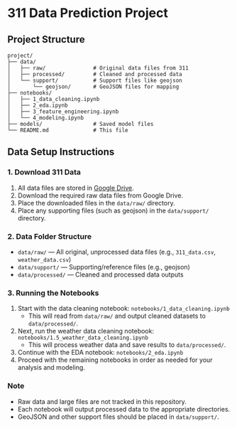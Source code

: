 # 311 Data Prediction Project

## Project Structure
```
project/
├── data/
│   ├── raw/               # Original data files from 311
│   ├── processed/         # Cleaned and processed data
│   └── support/           # Support files like geojson
│       └── geojson/       # GeoJSON files for mapping
├── notebooks/
│   ├── 1_data_cleaning.ipynb
│   ├── 2_eda.ipynb
│   ├── 3_feature_engineering.ipynb
│   └── 4_modeling.ipynb
├── models/                # Saved model files
└── README.md              # This file
```

## Data Setup Instructions

### 1. Download 311 Data
1. All data files are stored in [Google Drive](https://drive.google.com/drive/folders/1yRkXccV5pG-vJD93VJ6cPRPnHxwE8rjT?usp=sharing).
2. Download the required raw data files from Google Drive.
3. Place the downloaded files in the `data/raw/` directory.
4. Place any supporting files (such as geojson) in the `data/support/` directory.

### 2. Data Folder Structure
- `data/raw/` — All original, unprocessed data files (e.g., `311_data.csv`, `weather_data.csv`)
- `data/support/` — Supporting/reference files (e.g., geojson)
- `data/processed/` — Cleaned and processed data outputs

### 3. Running the Notebooks
1. Start with the data cleaning notebook: `notebooks/1_data_cleaning.ipynb`  
   - This will read from `data/raw/` and output cleaned datasets to `data/processed/`.
2. Next, run the weather data cleaning notebook: `notebooks/1.5_weather_data_cleaning.ipynb`  
   - This will process weather data and save results to `data/processed/`.
3. Continue with the EDA notebook: `notebooks/2_eda.ipynb`
4. Proceed with the remaining notebooks in order as needed for your analysis and modeling.

### Note
- Raw data and large files are not tracked in this repository.
- Each notebook will output processed data to the appropriate directories.
- GeoJSON and other support files should be placed in `data/support/`.